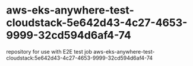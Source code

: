 # aws-eks-anywhere-test-cloudstack-5e642d43-4c27-4653-9999-32cd594d6af4-74
repository for use with E2E test job aws-eks-anywhere-test-cloudstack:5e642d43-4c27-4653-9999-32cd594d6af4-74
